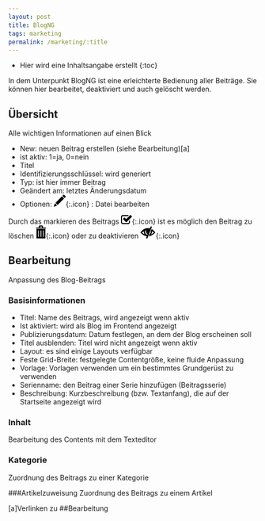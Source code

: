 ```yaml
---
layout: post
title: BlogNG
tags: marketing
permalink: /marketing/:title
---
```

+ Hier wird eine Inhaltsangabe erstellt
{:toc}




In dem Unterpunkt BlogNG ist eine erleichterte Bedienung aller Beiträge. Sie können hier bearbeitet, deaktiviert und auch gelöscht werden.


## Übersicht


Alle wichtigen Informationen auf einen Blick
- New: neuen Beitrag erstellen (siehe Bearbeitung)[a]
- ist aktiv: 1=ja, 0=nein
- Titel
- Identifizierungsschlüssel: wird generiert
- Typ: ist hier immer Beitrag
- Geändert am: letztes Änderungsdatum
- Optionen: ![Stiftsymbol][1]{:.icon} : Datei bearbeiten


Durch das markieren des Beitrags ![Kästchen][2]{:.icon} ist es möglich den Beitrag zu löschen ![Müllsymbol][3]{:.icon} oder zu deaktivieren ![Auge][4]{:.icon}


## Bearbeitung


Anpassung des Blog-Beitrags


### Basisinformationen


- Titel: Name des Beitrags, wird angezeigt wenn aktiv
- Ist aktiviert: wird als Blog im Frontend angezeigt
- Publizierungsdatum: Datum festlegen, an dem der Blog erscheinen soll
- Titel ausblenden: Titel wird nicht angezeigt wenn aktiv
- Layout: es sind einige Layouts verfügbar
- Feste Grid-Breite: festgelegte Contentgröße, keine fluide Anpassung
- Vorlage: Vorlagen verwenden um ein bestimmtes Grundgerüst zu verwenden
- Serienname: den Beitrag einer Serie hinzufügen (Beitragsserie)
- Beschreibung: Kurzbeschreibung (bzw. Textanfang), die auf der Startseite angezeigt wird


### Inhalt


Bearbeitung des Contents mit dem Texteditor


### Kategorie


Zuordnung des Beitrags zu einer Kategorie


###Artikelzuweisung
Zuordnung des Beitrags zu einem Artikel






[1]: /img/glyphicons/glyphicons-31-pencil.png
[2]: /img/glyphicons/glyphicons-153-check.png
[3]: /img/glyphicons/glyphicons-17-bin.png
[4]: /img/glyphicons/glyphicons-53-eye-close.png




[a]Verlinken zu ##Bearbeitung
